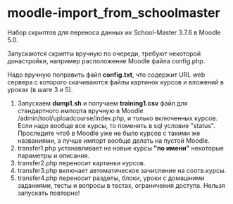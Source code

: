 # moodle-import_from_schoolmaster
Набор скриптов для переноса данных их School-Master 3.7.6 в Moodle 5.0.

Запускаются скрипты вручную по очереди, требуют некоторой донастройки, например расположение Moodle файла config.php.

Надо вручную поправить файл **config.txt**, что содержит URL web сервера с которого скачиваются фaйлы картинок курсов и вложений в уроках (в шаге 3 и 5).

1. Запускаем **dump1.sh** и получаем **training1.csv** файл для стандартного импорта вручную в Moodle /admin/tool/uploadcourse/index.php, и только включенных курсов. Если надо вообще все курсы, то поменять в sql условие "status". Проследите чтоб в Moodle уже не было курсов с такими же названиями, а лучше импорт вообще делать на пустой Moodle.
2. transfer1.php устанавливает на новые курсы **"по имени"** некоторые параметры и описания.
3. transfer2.php переносит картинки курсов.
4. transfer3.php включает автоматическое зачисление на соотв.курсы.
5. transfer4.php переносит разделы, блоки, уроки с домашними заданиями, тесты и вопросы в тестах, ограничения доступа. Нельзя запускать повторно!
